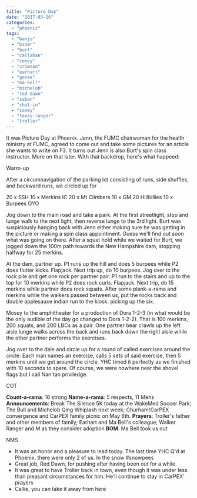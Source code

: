 ```yaml
---
title: "Picture Day"
date: "2017-03-26"
categories: 
  - "phoenix"
tags: 
  - "banjo"
  - "biner"
  - "burt"
  - "callahan"
  - "coney"
  - "crimson"
  - "earhart"
  - "goose"
  - "ma-bell"
  - "michelob"
  - "red-dawn"
  - "saban"
  - "shut-in"
  - "sooey"
  - "texas-ranger"
  - "troller"
---
```


It was Picture Day at Phoenix. Jenn, the FUMC chairwoman for the health ministry at FUMC, agreed to come out and take some pictures for an article she wants to write on F3. It turns out Jenn is also Burt's spin class instructor. More on that later. With that backdrop, here's what happeed:

Warm-up

After a circumnavigation of the parking lot consisting of runs, side shuffles, and backward runs, we circled up for

20 x SSH 10 x Merkins IC 20 x Mt Climbers 10 x GM 20 Hillbillies 10 x Burpees OYO

Jog down to the main road and take a park. At the first streetlight, stop and lunge walk to the next light, then reverse lunge to the 3rd light. Burt was suspiciously hanging back with Jenn either making sure he was getting in the picture or making a spin class appointment. Guess we'll find out soon what was going on there. After a squat hold while we waited for Burt, we jogged down the 100m path towards the New Hampshire dam, stopping halfway for 25 merkins.

At the dam, partner up. P1 runs up the hill and does 5 burpees while P2 does flutter kicks. Flapjack. Next trip up, do 10 burpees. Jog over to the rock pile and get one rock per partner pair. P1 run to the stairs and up to the top for 10 merkins while P2 does rock curls. Flapjack. Next trip, do 15 merkins while partner does rock squats. After some plank-a-rama and merkins while the walkers passed between us, put the rocks back and double applesauce indian run to the kiosk. picking up the six.

Mosey to the amphitheater for a production of Dora 1-2-3 (in what would be the only audible of the day go changed to Dora 1-2-2). That is 100 merkins, 200 squats, and 200 LBCs as a pair. One partner bear crawls up the left aisle lunge walks across the back and runs back down the right aisle while the other partner performs the exercises.

Jog over to the dale and circle up for a round of called exercises around the circle. Each man names an exercise, calls 5 sets of said exercise, then 5 merkins until we get around the circle. YHC timed it perfectly as we finished with 10 seconds to spare. Of course, we were nowhere near the shovel flags but I call Nan'tan priviledge.

COT

**Count-a-rama**: 16 strong **Name-a-rama**: 5 respects, 11 Mehs **Announcements**: Break The Silence 5K today at the WakeMed Soccer Park; The Bull and Michelob Qing Whiplash next week; Churham/CarPEX convergence and CarPEX family picnic on May 6th. **Prayers**: Troller's father and other members of family; Earhart and Ma Bell's colleague; Walker Ranger and M as they consider adoption **BOM**: Ma Bell took us out

NMS

- It was an honor and a pleasure to lead today. The last time YHC Q'd at Phoenix, there were only 2 of us. In the snow #snowpees
- Great job, Red Dawn, for pushing after having been out for a while.
- It was great to have Troller back in town, even though it was under less than pleasant circumstances for him. He'll continue to stay in CarPEX' prayers
- Callie, you can take it away from here

